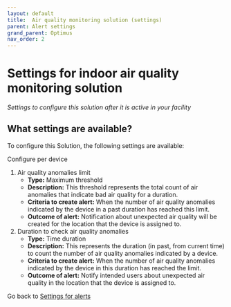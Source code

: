 ```yaml
---
layout: default
title:  Air quality monitoring solution (settings)
parent: Alert settings
grand_parent: Optimus
nav_order: 2
---
```


# Settings for indoor air quality monitoring solution
*Settings to configure this solution after it is active in your facility*

## What settings are available?
To configure this Solution, the following settings are available:

Configure per device 
1. Air quality anomalies limit
    - **Type:** Maximum threshold
    - **Description:** This threshold represents the total count of air anomalies that indicate bad air quality for a duration.
    - **Criteria to create alert:** When the number of air quality anomalies indicated by the device in a past duration has reached this limit.
    - **Outcome of alert:** Notification about unexpected air quality will be created for the location that the device is assigned to.
2. Duration to check air quality anomalies
    - **Type:** Time duration
    - **Description:** This represents the duration (in past, from current time) to count the number of air quality anomalies indicated by a device.
    - **Criteria to create alert:** When the number of air quality anomalies indicated by the device in this duration has reached the limit.
    - **Outcome of alert:** Notify intended users about unexpected air quality in the location that the device is assigned to.

Go back to [Settings for alerts](/vcs_settings.html)
